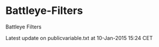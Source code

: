 Battleye-Filters
================

Battleye Filters

Latest update on publicvariable.txt at 10-Jan-2015 15:24 CET
